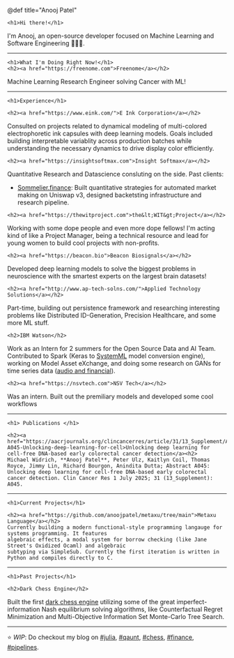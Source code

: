 @def title="Anooj Patel"

~~~
<h1>Hi there!</h1>
~~~

I'm Anooj, an open-source developer focused on Machine Learning and 
Software Engineering 👨🏽‍💻.

---

~~~
<h1>What I'm Doing Right Now!</h1>
<h2><a href="https://freenome.com">Freenome</a></h2>
~~~
Machine Learning Research Engineer solving Cancer with ML!



---

~~~
<h1>Experience</h1>

<h2><a href="https://www.eink.com/">E Ink Corporation</a></h2>
~~~
Consulted on projects related to dynamical modeling of multi-colored electrophoretic ink capsules
with deep learning models. Goals included building interpretable variablity across production batches while
understanding the necessary dynamics to drive display color efficiently.

~~~
<h2><a href="https://insightsoftmax.com">Insight Softmax</a></h2>
~~~
Quantitative Research and Datascience consluting on the side. Past clients:
 - [Sommelier.finance](https://sommelier.finance):
    Built quantitative strategies for automated market making on Uniswap v3, designed backetsting infrastructure and research pipeline.

~~~
<h2><a href="https://thewitproject.com">the&lt;WIT&gt;Project</a></h2>
~~~
Working with some dope people and even more dope fellows! I'm acting kind of
like a Project Manager, being a technical resource and lead for
young women to build cool projects with non-profits.

~~~
<h2><a href="https://beacon.bio">Beacon Biosignals</a></h2>
~~~

Developed deep learning models to solve the biggest problems in
neuroscience with the smartest experts on the largest brain datasets!

~~~
<h2><a href="http://www.ap-tech-solns.com/">Applied Technology Solutions</a></h2>
~~~
Part-time, building out persistence framework and researching interesting problems
like Distributed ID-Generation, Precision Healthcare, and some more ML stuff.


~~~
<h2>IBM Watson</h2>
~~~

Work as an Intern for 2 summers for the Open Source Data and AI Team. 
Contributed to Spark (Keras to [SystemML](https://github.com/apache/systemds) model conversion engine),
working on Model Asset eXchange, and doing some research on 
GANs for time series data ([audio and financial](https://github.com/IBM/MAX-Audio-Sample-Generator)).

~~~
<h2><a href="https://nsvtech.com">NSV Tech</a></h2>
~~~
Was an intern. Built out the premiliary models and developed some cool workflows

---
~~~
<h1> Publications </h1>

<h2><a href="https://aacrjournals.org/clincancerres/article/31/13_Supplement/A045/763309/Abstract-A045-Unlocking-deep-learning-for-cell>Unlocking deep learning for cell-free DNA-based early colorectal cancer detection</a><h2>
Michael Widrich, **Anooj Patel**, Peter Ulz, Kaitlyn Coil, Thomas Royce, Jimmy Lin, Richard Bourgon, Anindita Dutta; Abstract A045: Unlocking deep learning for cell-free DNA-based early colorectal cancer detection. Clin Cancer Res 1 July 2025; 31 (13_Supplement): A045.
~~~

---

~~~
<h1>Current Projects</h1>

<h2><a href="https://github.com/anoojpatel/metaxu/tree/main">Metaxu Language</a></h2>
Currently building a modern functional-style programming langauge for systems programming. It features
algebraic effects, a modal system for borrow checking (like Jane Street's Oxidized Ocaml) and algebraic
subtyping via SimpleSub. Currently the first iteration is written in Python and compiles directly to C.
~~~

---
~~~
<h1>Past Projects</h1>

<h2>Dark Chess Engine</h2>
~~~

Built the first [dark chess engine](https://github.com/anoojpatel/ImpCatcher) utilizing some of the 
great imperfect-information Nash equilibrium solving algorithms, like Counterfactual
Regret Minimization and Multi-Objective Information Set Monte-Carlo Tree Search.

---

:star: *WIP*: Do checkout my blog on [#julia](/tag/julia),
[#qaunt](/tag/quant), [#chess](/tag/chess), [#finance](/tag/finance), [#pipelines](/tag/pipline).
